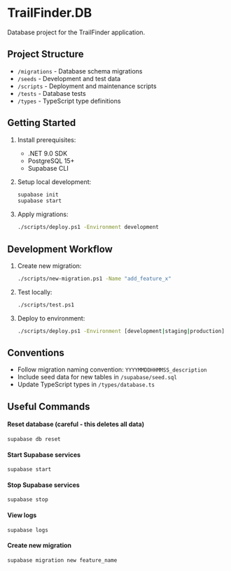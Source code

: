 # TrailFinder.DB

Database project for the TrailFinder application.

## Project Structure

- `/migrations` - Database schema migrations
- `/seeds` - Development and test data
- `/scripts` - Deployment and maintenance scripts
- `/tests` - Database tests
- `/types` - TypeScript type definitions

## Getting Started

1. Install prerequisites:
   - .NET 9.0 SDK
   - PostgreSQL 15+
   - Supabase CLI

2. Setup local development:
   ```bash
   supabase init
   supabase start
   ```

3. Apply migrations:
   ```bash
   ./scripts/deploy.ps1 -Environment development
   ```

## Development Workflow

1. Create new migration:
   ```bash
   ./scripts/new-migration.ps1 -Name "add_feature_x"
   ```

2. Test locally:
   ```bash
   ./scripts/test.ps1
   ```

3. Deploy to environment:
   ```bash
   ./scripts/deploy.ps1 -Environment [development|staging|production]
   ```

## Conventions

- Follow migration naming convention: `YYYYMMDDHHMMSS_description`
- Include seed data for new tables in `/supabase/seed.sql`
- Update TypeScript types in `/types/database.ts`

## Useful Commands

#### Reset database (careful - this deletes all data)

```
supabase db reset
```

#### Start Supabase services

```
supabase start
```

####  Stop Supabase services


```
supabase stop
```

#### View logs

```
supabase logs
```

#### Create new migration

```
supabase migration new feature_name
```
